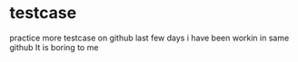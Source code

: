 # testcase
practice more testcase on github
last few days i have been workin in same github
It is boring to me 

